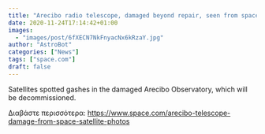 ```yaml
---
title: "Arecibo radio telescope, damaged beyond repair, seen from space"
date: 2020-11-24T17:14:42+01:00
images:
  - "images/post/6fXECN7NkFnyacNx6kRzaY.jpg"
author: "AstroBot"
categories: ["News"]
tags: ["space.com"]
draft: false
---
```


Satellites spotted gashes in the damaged Arecibo Observatory, which will be decommissioned. 

Διαβάστε περισσότερα: https://www.space.com/arecibo-telescope-damage-from-space-satellite-photos
